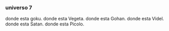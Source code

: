 ### universo 7
 donde esta goku.
 donde esta Vegeta.
 donde esta Gohan.
 donde esta Videl.
donde esta Satan.
 donde esta Picolo.
